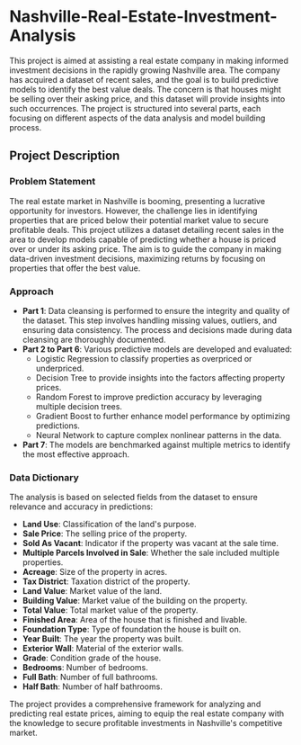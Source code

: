 # Nashville-Real-Estate-Investment-Analysis
This project is aimed at assisting a real estate company in making informed investment decisions in the rapidly growing Nashville area. The company has acquired a dataset of recent sales, and the goal is to build predictive models to identify the best value deals. The concern is that houses might be selling over their asking price, and this dataset will provide insights into such occurrences. The project is structured into several parts, each focusing on different aspects of the data analysis and model building process.

## Project Description

### Problem Statement
The real estate market in Nashville is booming, presenting a lucrative opportunity for investors. However, the challenge lies in identifying properties that are priced below their potential market value to secure profitable deals. This project utilizes a dataset detailing recent sales in the area to develop models capable of predicting whether a house is priced over or under its asking price. The aim is to guide the company in making data-driven investment decisions, maximizing returns by focusing on properties that offer the best value.

### Approach
- **Part 1**: Data cleansing is performed to ensure the integrity and quality of the dataset. This step involves handling missing values, 
    outliers, and ensuring data consistency. The process and decisions made during data cleansing are thoroughly documented.
- **Part 2 to Part 6**: Various predictive models are developed and evaluated:
  - Logistic Regression to classify properties as overpriced or underpriced.
  - Decision Tree to provide insights into the factors affecting property prices.
  - Random Forest to improve prediction accuracy by leveraging multiple decision trees.
  - Gradient Boost to further enhance model performance by optimizing predictions.
  - Neural Network to capture complex nonlinear patterns in the data.
- **Part 7**: The models are benchmarked against multiple metrics to identify the most effective approach.

### Data Dictionary
The analysis is based on selected fields from the dataset to ensure relevance and accuracy in predictions:
- **Land Use**: Classification of the land's purpose.
- **Sale Price**: The selling price of the property.
- **Sold As Vacant**: Indicator if the property was vacant at the sale time.
- **Multiple Parcels Involved in Sale**: Whether the sale included multiple properties.
- **Acreage**: Size of the property in acres.
- **Tax District**: Taxation district of the property.
- **Land Value**: Market value of the land.
- **Building Value**: Market value of the building on the property.
- **Total Value**: Total market value of the property.
- **Finished Area**: Area of the house that is finished and livable.
- **Foundation Type**: Type of foundation the house is built on.
- **Year Built**: The year the property was built.
- **Exterior Wall**: Material of the exterior walls.
- **Grade**: Condition grade of the house.
- **Bedrooms**: Number of bedrooms.
- **Full Bath**: Number of full bathrooms.
- **Half Bath**: Number of half bathrooms.

The project provides a comprehensive framework for analyzing and predicting real estate prices, aiming to equip the real estate company with the knowledge to secure profitable investments in Nashville's competitive market.
